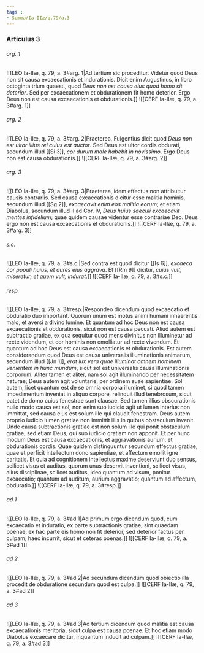 ```yaml
---
tags : 
- Summa/Ia-IIæ/q.79/a.3
---
```


### Articulus 3

###### arg. 1
![[LEO Ia-IIæ, q. 79, a. 3#arg. 1|Ad tertium sic proceditur. Videtur quod Deus non sit causa excaecationis et indurationis. Dicit enim Augustinus, in libro octoginta trium quaest., quod *Deus non est causa eius quod homo sit deterior*. Sed per excaecationem et obdurationem fit homo deterior. Ergo Deus non est causa excaecationis et obdurationis.]]
![[CERF Ia-IIæ, q. 79, a. 3#arg. 1]]

###### arg. 2
![[LEO Ia-IIæ, q. 79, a. 3#arg. 2|Praeterea, Fulgentius dicit quod *Deus non est ultor illius rei cuius est auctor*. Sed Deus est ultor cordis obdurati, secundum illud [[Si 3]], *cor durum male habebit in novissimo*. Ergo Deus non est causa obdurationis.]]
![[CERF Ia-IIæ, q. 79, a. 3#arg. 2]]

###### arg. 3
![[LEO Ia-IIæ, q. 79, a. 3#arg. 3|Praeterea, idem effectus non attribuitur causis contrariis. Sed causa excaecationis dicitur esse malitia hominis, secundum illud [[Sg 2]], *excaecavit enim eos malitia eorum*; et etiam Diabolus, secundum illud II ad Cor. IV, *Deus huius saeculi excaecavit mentes infidelium*; quae quidem causae videntur esse contrariae Deo. Deus ergo non est causa excaecationis et obdurationis.]]
![[CERF Ia-IIæ, q. 79, a. 3#arg. 3]]

###### s.c.
![[LEO Ia-IIæ, q. 79, a. 3#s.c.|Sed contra est quod dicitur [[Is 6]], *excaeca cor populi huius, et aures eius aggrava*. Et [[Rm 9]] dicitur, *cuius vult, miseretur; et quem vult, indurat*.]]
![[CERF Ia-IIæ, q. 79, a. 3#s.c.]]

###### resp.
![[LEO Ia-IIæ, q. 79, a. 3#resp.|Respondeo dicendum quod excaecatio et obduratio duo important. Quorum unum est motus animi humani inhaerentis malo, et aversi a divino lumine. Et quantum ad hoc Deus non est causa excaecationis et obdurationis, sicut non est causa peccati. Aliud autem est subtractio gratiae, ex qua sequitur quod mens divinitus non illuminetur ad recte videndum, et cor hominis non emolliatur ad recte vivendum. Et quantum ad hoc Deus est causa excaecationis et obdurationis. Est autem considerandum quod Deus est causa universalis illuminationis animarum, secundum illud [[Jn 1]], *erat lux vera quae illuminat omnem hominem venientem in hunc mundum*, sicut sol est universalis causa illuminationis corporum. Aliter tamen et aliter, nam sol agit illuminando per necessitatem naturae; Deus autem agit voluntarie, per ordinem suae sapientiae. Sol autem, licet quantum est de se omnia corpora illuminet, si quod tamen impedimentum inveniat in aliquo corpore, relinquit illud tenebrosum, sicut patet de domo cuius fenestrae sunt clausae. Sed tamen illius obscurationis nullo modo causa est sol, non enim suo iudicio agit ut lumen interius non immittat, sed causa eius est solum ille qui claudit fenestram. Deus autem proprio iudicio lumen gratiae non immittit illis in quibus obstaculum invenit. Unde causa subtractionis gratiae est non solum ille qui ponit obstaculum gratiae, sed etiam Deus, qui suo iudicio gratiam non apponit. Et per hunc modum Deus est causa excaecationis, et aggravationis aurium, et obdurationis cordis. Quae quidem distinguuntur secundum effectus gratiae, quae et perficit intellectum dono sapientiae, et affectum emollit igne caritatis. Et quia ad cognitionem intellectus maxime deserviunt duo sensus, scilicet visus et auditus, quorum unus deservit inventioni, scilicet visus, alius disciplinae, scilicet auditus, ideo quantum ad visum, ponitur excaecatio; quantum ad auditum, aurium aggravatio; quantum ad affectum, obduratio.]]
![[CERF Ia-IIæ, q. 79, a. 3#resp.]]

###### ad 1
![[LEO Ia-IIæ, q. 79, a. 3#ad 1|Ad primum ergo dicendum quod, cum excaecatio et induratio, ex parte subtractionis gratiae, sint quaedam poenae, ex hac parte eis homo non fit deterior, sed deterior factus per culpam, haec incurrit, sicut et ceteras poenas.]]
![[CERF Ia-IIæ, q. 79, a. 3#ad 1]]

###### ad 2
![[LEO Ia-IIæ, q. 79, a. 3#ad 2|Ad secundum dicendum quod obiectio illa procedit de obduratione secundum quod est culpa.]]
![[CERF Ia-IIæ, q. 79, a. 3#ad 2]]

###### ad 3
![[LEO Ia-IIæ, q. 79, a. 3#ad 3|Ad tertium dicendum quod malitia est causa excaecationis meritoria, sicut culpa est causa poenae. Et hoc etiam modo Diabolus excaecare dicitur, inquantum inducit ad culpam.]]
![[CERF Ia-IIæ, q. 79, a. 3#ad 3]]


